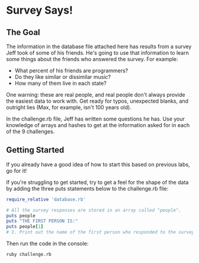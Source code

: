 # Survey Says!

## The Goal

The information in the database file attached here has results from a survey Jeff took of some of his friends. He's going to use that information to learn some things about the friends who answered the survey. For example:
* What percent of his friends are programmers?
* Do they like similar or dissimilar music?
* How many of them live in each state?

One warning: these are real people, and real people don't always provide the easiest data to work with. Get ready for typos, unexpected blanks, and outright lies (Max, for example, isn't 100 years old).

In the challenge.rb file, Jeff has written some questions he has. Use your knowledge of arrays and hashes to get at the information asked for in each of the 9 challenges.

## Getting Started

If you already have a good idea of how to start this based on previous labs, go for it!

If you're struggling to get started, try to get a feel for the shape of the data by adding the three puts statements below to the challenge.rb file:

```Ruby
require_relative 'database.rb'

# All the survey responses are stored in an array called "people".
puts people
puts "THE FIRST PERSON IS:"
puts people[1]
# 1. Print out the name of the first person who responded to the survey
```

Then run the code in the console:

```Bash
ruby challenge.rb
```
